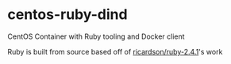 # centos-ruby-dind
CentOS Container with Ruby tooling and Docker client

Ruby is built from source based off of [ricardson/ruby-2.4.1](https://github.com/ricardson/ruby-2.4.1)'s work
